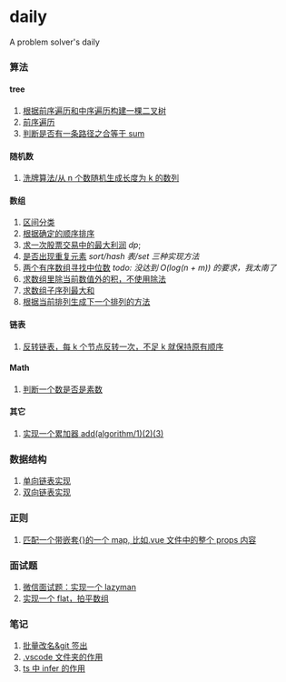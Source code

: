 # daily

A problem solver's daily

### 算法

#### tree

1. [根据前序遍历和中序遍历构建一棵二叉树](algorithm/tree/buildTree.ts)
2. [前序遍历](algorithm/tree/preTraversing.ts)
3. [判断是否有一条路径之合等于 sum](algorithm/tree/hasSumPath.ts)

#### 随机数

1. [洗牌算法/从 n 个数随机生成长度为 k 的数列](algorithm/shuffle.ts)

#### 数组

1. [区间分类](algorithm/array/classification.ts)
2. [根据确定的顺序排序](algorithm/array/customSort.ts)
3. [求一次股票交易中的最大利润](algorithm/array/bestTimeToBuyStock.ts) _dp_;
4. [是否出现重复元素](algorithm/array/isDuplicate.ts) _sort/hash 表/set 三种实现方法_
5. [两个有序数组寻找中位数](algorithm/array/findMedianSortedArrays.ts) _todo: 没达到 O(log(n + m)) 的要求，我太南了_
6. [求数组里除当前数值外的积，不使用除法](algorithm/array/productExceptSelf.ts)
7. [求数组子序列最大和](algorithm/array/maxSubArray.ts)
8. [根据当前排列生成下一个排列的方法](/notes/产生下一个排列序的算法.md)

#### 链表

1. [反转链表，每 k 个节点反转一次，不足 k 就保持原有顺序](data-structure/list/reverseEveryKItems.ts)

#### Math

1. [判断一个数是否是素数](algorithm/math/prime.ts)

#### 其它

1. [实现一个累加器 add(algorithm/1)(2)(3)](functional/curry.ts)

### 数据结构

1. [单向链表实现](data-structure/list)
2. [双向链表实现](data-structure/doubleList)

### 正则

1. [匹配一个带嵌套{}的一个 map, 比如.vue 文件中的整个 props 内容](algorithm/reg/oddBlack.ts)

### 面试题

1. [微信面试题：实现一个 lazyman](interviews/lazy-man.ts)
2. [实现一个 flat，拍平数组](interviews/flat.ts)

### 笔记

1. [批量改名&git 签出](notes/批量改名&git签出.md)
2. [.vscode 文件夹的作用](notes/vsc/.vscode文件夹.md)
3. [ts 中 infer 的作用](notes/ts/infer.md)
